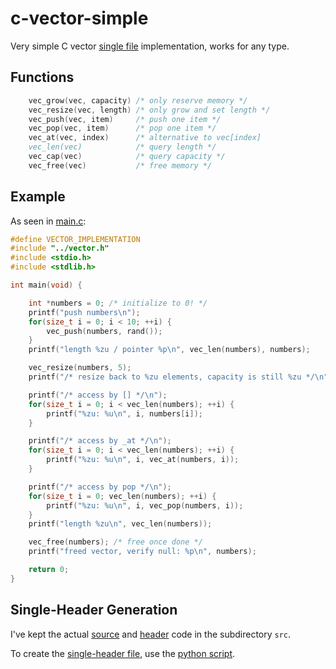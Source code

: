 # c-vector-simple

Very simple C vector [single file](vector.h) implementation, works for any type.

## Functions

```c
    vec_grow(vec, capacity) /* only reserve memory */
    vec_resize(vec, length) /* only grow and set length */
    vec_push(vec, item)     /* push one item */
    vec_pop(vec, item)      /* pop one item */
    vec_at(vec, index)      /* alternative to vec[index]
    vec_len(vec)            /* query length */
    vec_cap(vec)            /* query capacity */
    vec_free(vec)           /* free memory */
```

## Example

As seen in [main.c](examples/main.c):

```c
#define VECTOR_IMPLEMENTATION
#include "../vector.h"
#include <stdio.h>
#include <stdlib.h>

int main(void) {

    int *numbers = 0; /* initialize to 0! */
    printf("push numbers\n");
    for(size_t i = 0; i < 10; ++i) {
        vec_push(numbers, rand());
    }
    printf("length %zu / pointer %p\n", vec_len(numbers), numbers);

    vec_resize(numbers, 5);
    printf("/* resize back to %zu elements, capacity is still %zu */\n", vec_len(numbers), vec_cap(numbers));

    printf("/* access by [] */\n");
    for(size_t i = 0; i < vec_len(numbers); ++i) {
        printf("%zu: %u\n", i, numbers[i]);
    }

    printf("/* access by _at */\n");
    for(size_t i = 0; i < vec_len(numbers); ++i) {
        printf("%zu: %u\n", i, vec_at(numbers, i));
    }

    printf("/* access by pop */\n");
    for(size_t i = 0; vec_len(numbers); ++i) {
        printf("%zu: %u\n", i, vec_pop(numbers, i));
    }
    printf("length %zu\n", vec_len(numbers));

    vec_free(numbers); /* free once done */
    printf("freed vector, verify null: %p\n", numbers);

    return 0;
}
```

## Single-Header Generation

I've kept the actual [source](src/vec.c) and [header](src/vec.h) code in the subdirectory `src`.

To create the [single-header file](vector.h), use the [python script](gen-single-file.py).


